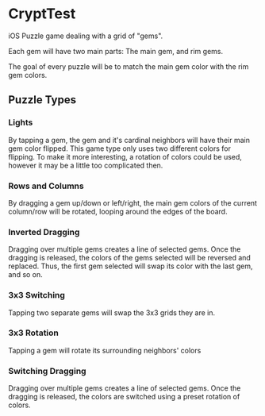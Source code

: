 # CryptTest

iOS Puzzle game dealing with a grid of "gems".

Each gem will have two main parts: The main gem, and rim gems.

The goal of every puzzle will be to match the main gem color with the rim gem colors.

## Puzzle Types

### Lights

By tapping a gem, the gem and it's cardinal neighbors will have their main gem color flipped. This game type only uses two different colors for flipping. To make it more interesting, a rotation of colors could be used, however it may be a little too complicated then.

### Rows and Columns

By dragging a gem up/down or left/right, the main gem colors of the current column/row will be rotated, looping around the edges of the board. 

### Inverted Dragging

Dragging over multiple gems creates a line of selected gems. Once the dragging is released, the colors of the gems selected will be reversed and replaced. Thus, the first gem selected will swap its color with the last gem, and so on.

### 3x3 Switching

Tapping two separate gems will swap the 3x3 grids they are in.

### 3x3 Rotation

Tapping a gem will rotate its surrounding neighbors' colors

### Switching Dragging

Dragging over multiple gems creates a line of selected gems. Once the dragging is released, the colors are switched using a preset rotation of colors.


